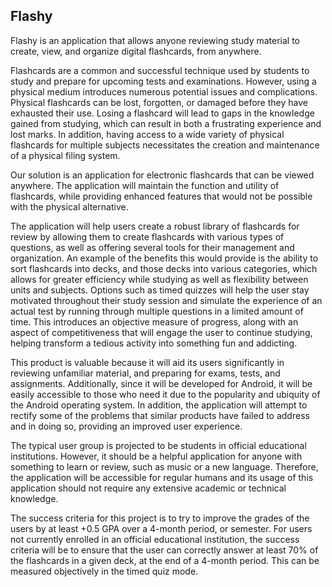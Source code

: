 ## Flashy

Flashy is an application that allows anyone reviewing study material to create, view, and organize digital flashcards, from anywhere.

Flashcards are a common and successful technique used by students to study and prepare for upcoming tests and examinations. However, using a physical medium introduces numerous potential issues and complications. Physical flashcards can be lost, forgotten, or damaged before they have exhausted their use. Losing a flashcard will lead to gaps in the knowledge gained from studying, which can result in both a frustrating experience and lost marks. In addition, having access to a wide variety of physical flashcards for multiple subjects necessitates the creation and maintenance of a physical filing system.

Our solution is an application for electronic flashcards that can be viewed anywhere. The application will maintain the function and utility of flashcards, while providing enhanced features that would not be possible with the physical alternative.

The application will help users create a robust library of flashcards for review by allowing them to create flashcards with various types of questions, as well as offering several tools for their management and organization. An example of the benefits this would provide is the ability to sort flashcards into decks, and those decks into various categories, which allows for greater efficiency while studying as well as flexibility between units and subjects. Options such as timed quizzes will help the user stay motivated throughout their study session and simulate the experience of an actual test by running through multiple questions in a limited amount of time. This introduces an objective measure of progress, along with an aspect of competitiveness that will engage the user to continue studying, helping transform a tedious activity into something fun and addicting. 

This product is valuable because it will aid its users significantly in reviewing unfamiliar material, and preparing for exams, tests, and assignments. Additionally, since it will be developed for Android, it will be easily accessible to those who need it due to the popularity and ubiquity of the Android operating system. In addition, the application will attempt to rectify some of the problems that similar products have failed to address and in doing so, providing an improved user experience. 

The typical user group is projected to be students in official educational institutions. However, it should be a helpful application for anyone with something to learn or review, such as music or a new language. Therefore, the application will be accessible for regular humans and its usage of this application should not require any extensive academic or technical knowledge. 

The success criteria for this project is to try to improve the grades of the users by at least +0.5 GPA over a 4-month period, or semester. For users not currently enrolled in an official educational institution, the success criteria will be to ensure that the user can correctly answer at least 70% of the flashcards in a given deck, at the end of a 4-month period. This can be measured objectively in the timed quiz mode.